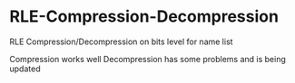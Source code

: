 # RLE-Compression-Decompression
RLE Compression/Decompression on bits level for name list

Compression works well
Decompression has some problems and is being updated
